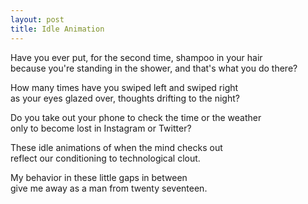 ```yaml
---
layout: post
title: Idle Animation
---
```


Have you ever put, for the second time, shampoo in your hair  
because you're standing in the shower, and that's what you do there?

How many times have you swiped left and swiped right  
as your eyes glazed over, thoughts drifting to the night?

Do you take out your phone to check the time or the weather  
only to become lost in Instagram or Twitter?

These idle animations of when the mind checks out  
reflect our conditioning to technological clout.

My behavior in these little gaps in between  
give me away as a man from twenty seventeen.